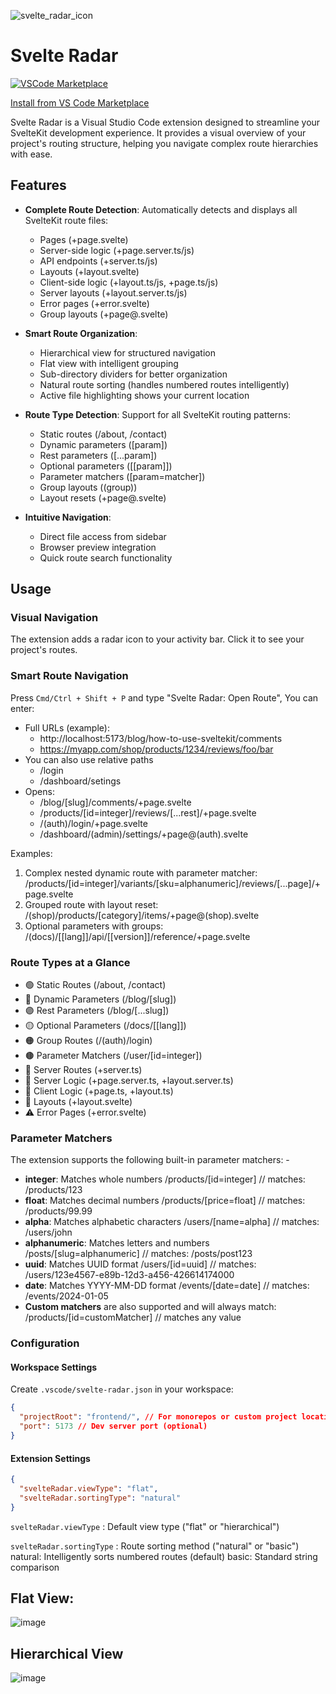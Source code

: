 ![svelte_radar_icon](https://github.com/user-attachments/assets/d3a53754-60ce-4c3c-8f1b-770e8f64cfb9)

# Svelte Radar

[![VSCode Marketplace](https://img.shields.io/visual-studio-marketplace/v/HarshKothari.svelte-radar.svg)](https://marketplace.visualstudio.com/items?itemName=HarshKothari.svelte-radar)

[Install from VS Code Marketplace](https://marketplace.visualstudio.com/items?itemName=HarshKothari.svelte-radar)

Svelte Radar is a Visual Studio Code extension designed to streamline your SvelteKit development experience. It provides a visual overview of your project's routing structure, helping you navigate complex route hierarchies with ease.

## Features

- **Complete Route Detection**: Automatically detects and displays all SvelteKit route files:

  - Pages (+page.svelte)
  - Server-side logic (+page.server.ts/js)
  - API endpoints (+server.ts/js)
  - Layouts (+layout.svelte)
  - Client-side logic (+layout.ts/js, +page.ts/js)
  - Server layouts (+layout.server.ts/js)
  - Error pages (+error.svelte)
  - Group layouts (+page@.svelte)

- **Smart Route Organization**:

  - Hierarchical view for structured navigation
  - Flat view with intelligent grouping
  - Sub-directory dividers for better organization
  - Natural route sorting (handles numbered routes intelligently)
  - Active file highlighting shows your current location

- **Route Type Detection**: Support for all SvelteKit routing patterns:

  - Static routes (/about, /contact)
  - Dynamic parameters ([param])
  - Rest parameters ([...param])
  - Optional parameters ([[param]])
  - Parameter matchers ([param=matcher])
  - Group layouts ((group))
  - Layout resets (+page@.svelte)

- **Intuitive Navigation**:
  - Direct file access from sidebar
  - Browser preview integration
  - Quick route search functionality

## Usage

### Visual Navigation

The extension adds a radar icon to your activity bar. Click it to see your project's routes.

### Smart Route Navigation

Press `Cmd/Ctrl + Shift + P` and type "Svelte Radar: Open Route", You can enter:

- Full URLs (example):
  - http://localhost:5173/blog/how-to-use-sveltekit/comments
  - https://myapp.com/shop/products/1234/reviews/foo/bar
- You can also use relative paths
  - /login
  - /dashboard/setings
- Opens:
  - /blog/[slug]/comments/+page.svelte
  - /products/[id=integer]/reviews/[...rest]/+page.svelte
  - /(auth)/login/+page.svelte
  - /dashboard/(admin)/settings/+page@(auth).svelte

Examples:

1. Complex nested dynamic route with parameter matcher:
   /products/[id=integer]/variants/[sku=alphanumeric]/reviews/[...page]/+page.svelte
2. Grouped route with layout reset:
   /(shop)/products/[category]/items/+page@(shop).svelte
3. Optional parameters with groups:
   /(docs)/[[lang]]/api/[[version]]/reference/+page.svelte

### Route Types at a Glance

- 🟢 Static Routes (/about, /contact)
- 🔵 Dynamic Parameters (/blog/[slug])
- 🟣 Rest Parameters (/blog/[...slug])
- 🟡 Optional Parameters (/docs/[[lang]])
- 🟠 Group Routes (/(auth)/login)
- 🟤 Parameter Matchers (/user/[id=integer])
- 📄 Server Routes (+server.ts)
- 🔧 Server Logic (+page.server.ts, +layout.server.ts)
- 📱 Client Logic (+page.ts, +layout.ts)
- 🎨 Layouts (+layout.svelte)
- ⚠️ Error Pages (+error.svelte)

### Parameter Matchers

The extension supports the following built-in parameter matchers: -

- **integer**: Matches whole numbers
  /products/[id=integer] // matches: /products/123
- **float**: Matches decimal numbers
  /products/[price=float] // matches: /products/99.99
- **alpha**: Matches alphabetic characters
  /users/[name=alpha] // matches: /users/john
- **alphanumeric**: Matches letters and numbers
  /posts/[slug=alphanumeric] // matches: /posts/post123
- **uuid**: Matches UUID format
  /users/[id=uuid] // matches: /users/123e4567-e89b-12d3-a456-426614174000
- **date**: Matches YYYY-MM-DD format
  /events/[date=date] // matches: /events/2024-01-05
- **Custom matchers** are also supported and will always match:
  /products/[id=customMatcher] // matches any value

### Configuration

#### Workspace Settings

Create `.vscode/svelte-radar.json` in your workspace:

```json
{
  "projectRoot": "frontend/", // For monorepos or custom project locations. by default it uses the current workspace root.
  "port": 5173 // Dev server port (optional)
}
```

#### Extension Settings

```json
{
  "svelteRadar.viewType": "flat",
  "svelteRadar.sortingType": "natural"
}
```

`svelteRadar.viewType` : Default view type ("flat" or "hierarchical")

`svelteRadar.sortingType` : Route sorting method ("natural" or "basic")
natural: Intelligently sorts numbered routes (default)
basic: Standard string comparison

## Flat View:

![image](https://github.com/user-attachments/assets/937ee134-2ee1-4be4-9dd8-77b97eed1f3f)

## Hierarchical View

![image](https://github.com/user-attachments/assets/64d36548-9af6-4ca5-a5f1-04f58e5b83f9)
